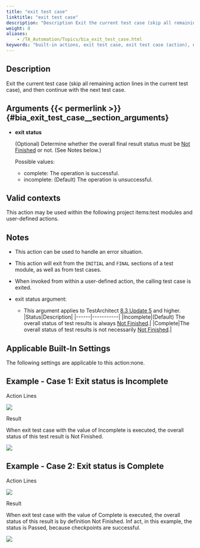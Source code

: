 ```yaml
--- 
title: "exit test case"
linktitle: "exit test case"
description: "Description Exit the current test case (skip all remaining action lines in the current test case), and then continue with the next test case. Arguments exit status (Optional) Determine whether the ..."
weight: 8
aliases: 
    - /TA_Automation/Topics/bia_exit_test_case.html
keywords: "built-in actions, exit test case, exit test case (action), exit test case, stop test case, terminate test case, test case termination"
---
```


## Description

Exit the current test case \(skip all remaining action lines in the current test case\), and then continue with the next test case.

## Arguments {{< permerlink >}} {#bia_exit_test_case__section_arguments} 

-   **exit status**

    \(Optional\) Determine whether the overall final result status must be [Not Finished](/user-guide/working-with-test-results/overview/test-result-status) or not. \(See Notes below.\)

    Possible values:

    -   complete: The operation is successful.
    -   incomplete: \(Default\) The operation is unsuccessful.

## Valid contexts

This action may be used within the following project items:test modules and user-defined actions.

## Notes

-   This action can be used to handle an error situation.

-   This action will exit from the `INITIAL` and `FINAL` sections of a test module, as well as from test cases.
-   When invoked from within a user-defined action, the calling test case is exited.
-   exit status argument:

    -   This argument applies to TestArchitect [8.3 Update 5](/user-guide/version-history/features-added-to-testarchitect-8-3-update-5/) and higher.
    |Status|Description|
    |------|-----------|
    |Incomplete|\(Default\) The overall status of test results is always [Not Finished](/user-guide/working-with-test-results/overview/test-result-status).|
    |Complete|The overall status of test results is not necessarily [Not Finished](/user-guide/working-with-test-results/overview/test-result-status).|


## Applicable Built-In Settings

The following settings are applicable to this action:none.

## Example - Case 1: Exit status is Incomplete

Action Lines

![](/images/TA_Automation/Images/bia_exit_test_case_pgm.png)

Result

When exit test case with the value of Incomplete is executed, the overall status of this test result is Not Finished.

![](/images/TA_Automation/Images/bia_exit_test_case_res_exit_status_incomplete.png)

## Example - Case 2: Exit status is Complete

Action Lines

![](/images/TA_Automation/Images/bia_exit_test_case_complete_pgm.png)

Result

When exit test case with the value of Complete is executed, the overall status of this result is by definition Not Finished. Inf act, in this example, the status is Passed, because checkpoints are successful.

![](/images/TA_Automation/Images/bia_exit_test_case_res_exit_status_complete.png)




